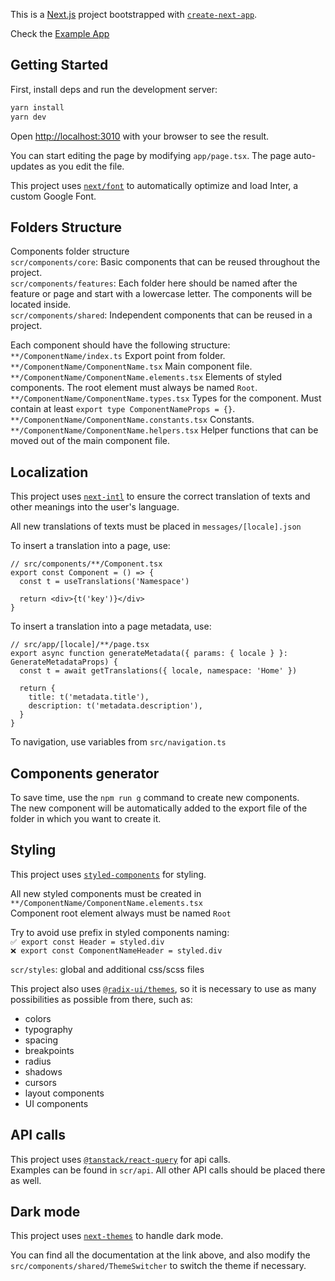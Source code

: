 This is a [Next.js](https://nextjs.org/) project bootstrapped with [`create-next-app`](https://github.com/vercel/next.js/tree/canary/packages/create-next-app).

Check the [Example App](https://next-template-5e1d0n5cv-maksim-zolotois-projects.vercel.app/)

## Getting Started

First, install deps and run the development server:

```bash
yarn install
yarn dev
```

Open [http://localhost:3010](http://localhost:3000) with your browser to see the result.

You can start editing the page by modifying `app/page.tsx`. The page auto-updates as you edit the file.

This project uses [`next/font`](https://nextjs.org/docs/basic-features/font-optimization) to automatically optimize and load Inter, a custom Google Font.

## Folders Structure
Components folder structure  
``scr/components/core``: Basic components that can be reused throughout the project.  
``scr/components/features``: Each folder here should be named after the feature or page and start with a lowercase letter. The components will be located inside.  
``scr/components/shared``: Independent components that can be reused in a project.  

Each component should have the following structure:  
``**/ComponentName/index.ts``  Export point from folder.  
``**/ComponentName/ComponentName.tsx``  Main component file.  
``**/ComponentName/ComponentName.elements.tsx``  Elements of styled components. The root element must always be named ``Root``.  
``**/ComponentName/ComponentName.types.tsx``  Types for the component. Must contain at least ``export type ComponentNameProps = {}``.  
``**/ComponentName/ComponentName.constants.tsx``  Constants.  
``**/ComponentName/ComponentName.helpers.tsx``  Helper functions that can be moved out of the main component file.  

## Localization
This project uses [`next-intl`](https://next-intl-docs.vercel.app/) to ensure the correct translation of texts and other meanings into the user's language.

All new translations of texts must be placed in ``messages/[locale].json``  

To insert a translation into a page, use:
```tsx
// src/components/**/Component.tsx
export const Component = () => {
  const t = useTranslations('Namespace')

  return <div>{t('key')}</div>
}
```

To insert a translation into a page metadata, use:
```tsx
// src/app/[locale]/**/page.tsx
export async function generateMetadata({ params: { locale } }: GenerateMetadataProps) {
  const t = await getTranslations({ locale, namespace: 'Home' })

  return {
    title: t('metadata.title'),
    description: t('metadata.description'),
  }
}
```

To navigation, use variables from ``src/navigation.ts``

## Components generator
To save time, use the ``npm run g`` command to create new components.  
The new component will be automatically added to the export file of the folder in which you want to create it.

## Styling
This project uses [`styled-components`](https://styled-components.com/docs/basics#installation) for styling.   

All new styled components must be created in ``**/ComponentName/ComponentName.elements.tsx``  
Component root element always must be named ``Root``  

Try to avoid use prefix in styled components naming:  
``✅ export const Header = styled.div``  
``❌ export const ComponentNameHeader = styled.div``

``scr/styles``: global and additional css/scss files

This project also uses [`@radix-ui/themes`](https://www.radix-ui.com/themes/docs/overview/getting-started), so it is necessary to use as many possibilities as possible from there, such as:
- colors
- typography
- spacing
- breakpoints
- radius
- shadows
- cursors
- layout components
- UI components

## API calls
This project uses [`@tanstack/react-query`](https://tanstack.com/query/v3) for api calls.  
Examples can be found in ``scr/api``. All other API calls should be placed there as well.

## Dark mode
This project uses [`next-themes`](https://github.com/pacocoursey/next-themes) to handle dark mode.  

You can find all the documentation at the link above, and also modify the ``src/components/shared/ThemeSwitcher`` to switch the theme if necessary.